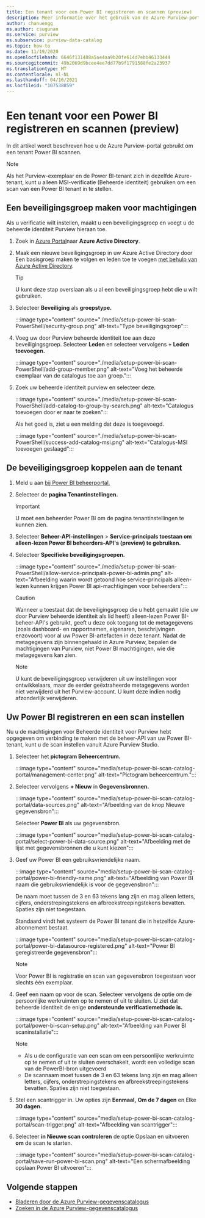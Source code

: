 ```yaml
---
title: Een tenant voor een Power BI registreren en scannen (preview)
description: Meer informatie over het gebruik van de Azure Purview-portal voor het registreren en scannen van een Power BI tenant.
author: chanuengg
ms.author: csugunan
ms.service: purview
ms.subservice: purview-data-catalog
ms.topic: how-to
ms.date: 11/19/2020
ms.openlocfilehash: 6646f131488a5ae4aa9b20fe614d7ebb46133444
ms.sourcegitcommit: 49b2069d9bcee4ee7dd77b9f1791588fe2a23937
ms.translationtype: MT
ms.contentlocale: nl-NL
ms.lasthandoff: 04/16/2021
ms.locfileid: "107538859"
---
```

# <a name="register-and-scan-a-power-bi-tenant-preview"></a>Een tenant voor een Power BI registreren en scannen (preview)

In dit artikel wordt beschreven hoe u de Azure Purview-portal gebruikt om een tenant Power BI scannen.

> [!Note]
> Als het Purview-exemplaar en de Power BI-tenant zich in dezelfde Azure-tenant, kunt u alleen MSI-verificatie (Beheerde identiteit) gebruiken om een scan van een Power BI tenant in te stellen. 

## <a name="create-a-security-group-for-permissions"></a>Een beveiligingsgroep maken voor machtigingen

Als u verificatie wilt instellen, maakt u een beveiligingsgroep en voegt u de beheerde identiteit Purview hieraan toe.

1. Zoek in [Azure Portal](https://portal.azure.com)naar **Azure Active Directory**.
1. Maak een nieuwe beveiligingsgroep in uw Azure Active Directory door Een basisgroep maken te volgen en leden toe te voegen [met behulp van Azure Active Directory](../active-directory/fundamentals/active-directory-groups-create-azure-portal.md).

    > [!Tip]
    > U kunt deze stap overslaan als u al een beveiligingsgroep hebt die u wilt gebruiken.

1. Selecteer **Beveiliging** als **groepstype.**

    :::image type="content" source="./media/setup-power-bi-scan-PowerShell/security-group.png" alt-text="Type beveiligingsgroep":::

1. Voeg uw door Purview beheerde identiteit toe aan deze beveiligingsgroep. Selecteer **Leden** en selecteer vervolgens **+ Leden toevoegen.**

    :::image type="content" source="./media/setup-power-bi-scan-PowerShell/add-group-member.png" alt-text="Voeg het beheerde exemplaar van de catalogus toe aan groep.":::

1. Zoek uw beheerde identiteit purview en selecteer deze.

    :::image type="content" source="./media/setup-power-bi-scan-PowerShell/add-catalog-to-group-by-search.png" alt-text="Catalogus toevoegen door er naar te zoeken":::

    Als het goed is, ziet u een melding dat deze is toegevoegd.

    :::image type="content" source="./media/setup-power-bi-scan-PowerShell/success-add-catalog-msi.png" alt-text="Catalogus-MSI toevoegen geslaagd":::

## <a name="associate-the-security-group-with-the-tenant"></a>De beveiligingsgroep koppelen aan de tenant

1. Meld u aan [bij Power BI beheerportal.](https://app.powerbi.com/admin-portal/tenantSettings)
1. Selecteer de **pagina Tenantinstellingen.**

    > [!Important]
    > U moet een beheerder Power BI om de pagina tenantinstellingen te kunnen zien.

1. Selecteer **Beheer-API-instellingen**  >  **Service-principals toestaan om alleen-lezen Power BI beheerders-API's (preview) te gebruiken.**
1. Selecteer **Specifieke beveiligingsgroepen.**

    :::image type="content" source="./media/setup-power-bi-scan-PowerShell/allow-service-principals-power-bi-admin.png" alt-text="Afbeelding waarin wordt getoond hoe service-principals alleen-lezen kunnen krijgen Power BI api-machtigingen voor beheerders":::

    > [!Caution]
    > Wanneer u toestaat dat de beveiligingsgroep die u hebt gemaakt (die uw door Purview beheerde identiteit als lid heeft) alleen-lezen Power BI-beheer-API's gebruikt, geeft u deze ook toegang tot de metagegevens (zoals dashboard- en rapportnamen, eigenaren, beschrijvingen enzovoort) voor al uw Power BI-artefacten in deze tenant. Nadat de metagegevens zijn binnengehaald in Azure Purview, bepalen de machtigingen van Purview, niet Power BI machtigingen, wie die metagegevens kan zien.

    > [!Note]
    > U kunt de beveiligingsgroep verwijderen uit uw instellingen voor ontwikkelaars, maar de eerder geëxtraheerde metagegevens worden niet verwijderd uit het Purview-account. U kunt deze indien nodig afzonderlijk verwijderen.

## <a name="register-your-power-bi-and-set-up-a-scan"></a>Uw Power BI registreren en een scan instellen

Nu u de machtigingen voor Beheerde identiteit voor Purview hebt opgegeven om verbinding te maken met de beheer-API van uw Power BI-tenant, kunt u de scan instellen vanuit Azure Purview Studio.

1. Selecteer het **pictogram Beheercentrum.**

    :::image type="content" source="media/setup-power-bi-scan-catalog-portal/management-center.png" alt-text="Pictogram beheercentrum.":::

1. Selecteer vervolgens **+ Nieuw** in **Gegevensbronnen.**

    :::image type="content" source="media/setup-power-bi-scan-catalog-portal/data-sources.png" alt-text="Afbeelding van de knop Nieuwe gegevensbron":::

    Selecteer **Power BI** als uw gegevensbron.

    :::image type="content" source="media/setup-power-bi-scan-catalog-portal/select-power-bi-data-source.png" alt-text="Afbeelding met de lijst met gegevensbronnen die u kunt kiezen":::

3. Geef uw Power BI een gebruiksvriendelijke naam.

    :::image type="content" source="media/setup-power-bi-scan-catalog-portal/power-bi-friendly-name.png" alt-text="Afbeelding van Power BI naam die gebruiksvriendelijk is voor de gegevensbron":::

    De naam moet tussen de 3 en 63 tekens lang zijn en mag alleen letters, cijfers, onderstrepingstekens en afbreekstreepingstekens bevatten.  Spaties zijn niet toegestaan.

    Standaard vindt het systeem de Power BI tenant die in hetzelfde Azure-abonnement bestaat.

    :::image type="content" source="media/setup-power-bi-scan-catalog-portal/power-bi-datasource-registered.png" alt-text="Power BI geregistreerde gegevensbron":::

    > [!Note]
    > Voor Power BI is registratie en scan van gegevensbron toegestaan voor slechts één exemplaar.


4. Geef een naam op voor de scan. Selecteer vervolgens de optie om de persoonlijke werkruimten op te nemen of uit te sluiten. U ziet dat beheerde identiteit de enige **ondersteunde verificatiemethode is.**

    :::image type="content" source="media/setup-power-bi-scan-catalog-portal/power-bi-scan-setup.png" alt-text="Afbeelding van Power BI scaninstallatie":::

    > [!Note]
    > * Als u de configuratie van een scan om een persoonlijke werkruimte op te nemen of uit te sluiten overschakelt, wordt een volledige scan van de PowerBI-bron uitgevoerd
    > * De scannaam moet tussen de 3 en 63 tekens lang zijn en mag alleen letters, cijfers, onderstrepingstekens en afbreekstreepingstekens bevatten. Spaties zijn niet toegestaan.

5. Stel een scantrigger in. Uw opties zijn **Eenmaal,** **Om de 7 dagen** en Elke **30 dagen.**

    :::image type="content" source="media/setup-power-bi-scan-catalog-portal/scan-trigger.png" alt-text="Afbeelding van scantrigger":::

6. Selecteer **in Nieuwe scan controleren** de optie Opslaan en uitvoeren **om** de scan te starten.

    :::image type="content" source="media/setup-power-bi-scan-catalog-portal/save-run-power-bi-scan.png" alt-text="Een schermafbeelding opslaan Power BI uitvoeren":::

## <a name="next-steps"></a>Volgende stappen

- [Bladeren door de Azure Purview-gegevenscatalogus](how-to-browse-catalog.md)
- [Zoeken in de Azure Purview-gegevenscatalogus](how-to-search-catalog.md)
